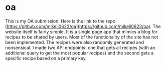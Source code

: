 # oa

This is my OA submission. Here is the link to the repo [https://github.com/mikeli0623/oa](https://github.com/mikeli0623/oa). The website itself is fairly simple. It is a single page app that mimics a blog for recipes to be shared by users. Most of the functionality of the site has not been implemented. The recipes were also randomly generated and nonsensical. I made two API endpoints: one that gets all recipes (with an additional query to get the most popular recipes) and the second gets a specific recipe based on a primary key.